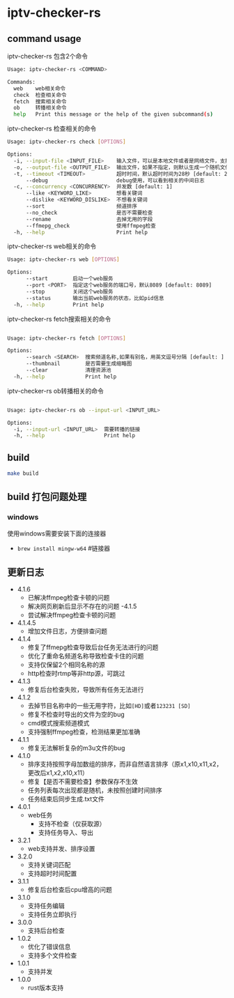 # iptv-checker-rs

## command usage

iptv-checker-rs 包含2个命令

```bash
Usage: iptv-checker-rs <COMMAND>

Commands:
  web    web相关命令
  check  检查相关命令
  fetch  搜索相关命令
  ob     转播相关命令
  help   Print this message or the help of the given subcommand(s)
```

iptv-checker-rs 检查相关的命令

```bash
Usage: iptv-checker-rs check [OPTIONS]

Options:
  -i, --input-file <INPUT_FILE>    输入文件，可以是本地文件或者是网络文件，支持标准m3u格式以及非标准的格式： CCTV,https://xxxx.com/xxx.m3u8格式
  -o, --output-file <OUTPUT_FILE>  输出文件，如果不指定，则默认生成一个随机文件名 [default: ]
  -t, --timeout <TIMEOUT>          超时时间，默认超时时间为28秒 [default: 28000]
      --debug                      debug使用，可以看到相关的中间日志
  -c, --concurrency <CONCURRENCY>  并发数 [default: 1]
      --like <KEYWORD_LIKE>        想看关键词
      --dislike <KEYWORD_DISLIKE>  不想看关键词
      --sort                       频道排序
      --no_check                   是否不需要检查
      --rename                     去掉无用的字段
      --ffmepg_check               使用ffmpeg检查
  -h, --help                       Print help
```

iptv-checker-rs web相关的命令

```bash
Usage: iptv-checker-rs web [OPTIONS]

Options:
      --start        启动一个web服务
      --port <PORT>  指定这个web服务的端口号，默认8089 [default: 8089]
      --stop         关闭这个web服务
      --status       输出当前web服务的状态，比如pid信息
  -h, --help         Print help
```

iptv-checker-rs fetch搜索相关的命令

```bash

Usage: iptv-checker-rs fetch [OPTIONS]

Options:
      --search <SEARCH>  搜索频道名称,如果有别名，用英文逗号分隔 [default: ]
      --thumbnail        是否需要生成缩略图
      --clear            清理资源池
  -h, --help             Print help
```

iptv-checker-rs ob转播相关的命令

```bash

Usage: iptv-checker-rs ob --input-url <INPUT_URL>

Options:
  -i, --input-url <INPUT_URL>  需要转播的链接
  -h, --help                   Print help
```

## build

```bash
make build
```

## build 打包问题处理

### windows

使用windows需要安装下面的连接器

- `brew install mingw-w64` #链接器

## 更新日志

- 4.1.6
  - 已解决ffmpeg检查卡顿的问题
  - 解决网页刷新后显示不存在的问题
-4.1.5
  - 尝试解决ffmpeg检查卡顿的问题
- 4.1.4.5
    - 增加文件日志，方便排查问题
- 4.1.4
    - 修复了ffmepg检查导致后台任务无法进行的问题
    - 优化了重命名频道名称导致检查卡住的问题
    - 支持仅保留2个相同名称的源
    - http检查时rtmp等非http源，可跳过
- 4.1.3
    - 修复后台检查失败，导致所有任务无法进行
- 4.1.2
    - 去掉节目名称中的一些无用字符，比如`[HD]`或者`123231 [SD]`
    - 修复不检查时导出的文件为空的bug
    - cmd模式搜索频道模式
    - 支持强制ffmpeg检查，检测结果更加准确
- 4.1.1
    - 修复无法解析复杂的m3u文件的bug
- 4.1.0
    - 排序支持按照字母加数组的排序，而非自然语言排序（原x1,x10,x11,x2，更改后x1,x2,x10,x11）
    - 修复【是否不需要检查】参数保存不生效
    - 任务列表每次出现都是随机，未按照创建时间排序
    - 任务结束后同步生成.txt文件
- 4.0.1
    - web任务
        - 支持不检查（仅获取源）
        - 支持任务导入、导出
- 3.2.1
    - web支持并发、排序设置
- 3.2.0
    - 支持关键词匹配
    - 支持超时时间配置
- 3.1.1
    - 修复后台检查后cpu增高的问题
- 3.1.0
    - 支持任务编辑
    - 支持任务立即执行
- 3.0.0
    - 支持后台检查
- 1.0.2
    - 优化了错误信息
    - 支持多个文件检查
- 1.0.1
    - 支持并发
- 1.0.0
    - rust版本支持
